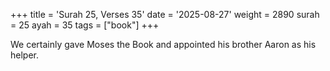 +++
title = 'Surah 25, Verses 35'
date = '2025-08-27'
weight = 2890
surah = 25
ayah = 35
tags = ["book"]
+++

We certainly gave Moses the Book and appointed his brother Aaron as his helper.